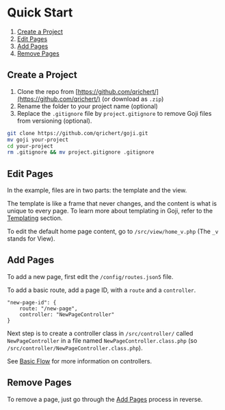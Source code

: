 Quick Start
===========

1. [Create a Project](#create-a-project)
2. [Edit Pages](#edit-pages)
3. [Add Pages](#add-pages)
3. [Remove Pages](#remove-pages)

Create a Project
----------------

1. Clone the repo from [https://github.com/qrichert/](https://github.com/qrichert/) (or download as `.zip`)
2. Rename the folder to your project name (optional)
3. Replace the `.gitignore` file by `project.gitignore` to remove Goji files from versioning (optional).

```sh
git clone https://github.com/qrichert/goji.git
mv goji your-project
cd your-project
rm .gitignore && mv project.gitignore .gitignore
```

Edit Pages
----------

In the example, files are in two parts: the template and the view.

The template is like a frame that never changes, and the content is what is unique to every page.
To learn more about templating in Goji, refer to the [Templating](Templating.md) section.

To edit the default home page content, go to `/src/view/home_v.php` (The `_v` stands for View).

Add Pages
---------

To add a new page, first edit the `/config/routes.json5` file.

To add a basic route, add a page ID, with a `route` and a `controller`.

```json5
"new-page-id": {
    route: "/new-page",
    controller: "NewPageController"
}
```

Next step is to create a controller class in `/src/controller/` called `NewPageController` in a
file named `NewPageController.class.php` (so `/src/controller/NewPageController.class.php`).

See [Basic Flow](BasicFlow.md) for more information on controllers.

Remove Pages
------------

To remove a page, just go through the [Add Pages](#add-pages) process in reverse.
